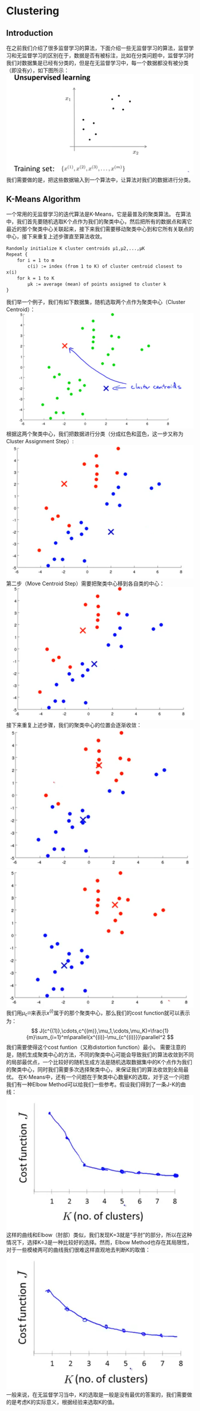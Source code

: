 # Clustering

## Introduction

在之前我们介绍了很多监督学习的算法，下面介绍一些无监督学习的算法，监督学习和无监督学习的区别在于，数据是否有被标注，比如在分类问题中，监督学习时我们对数据集是已经有分类的，但是在无监督学习中，每一个数据都没有被分类（即没有$y$），如下图所示：
![6_1](/img/6_1.png)
我们需要做的是，把这些数据输入到一个算法中，让算法对我们的数据进行分类。

## K-Means Algorithm

一个常用的无监督学习的迭代算法是K-Means，它是最普及的聚类算法。
在算法中，我们首先要随机选取K个点作为我们的聚类中心，然后把所有的数据点和离它最近的那个聚类中心关联起来，接下来我们需要移动聚类中心到和它所有关联点的中心，接下来重复上述步骤直至算法收敛。

```persudo code
Randomly initialize K cluster centroids μ1,μ2,...,μK
Repeat {
    for i = 1 to m
        c(i) := index (from 1 to K) of cluster centroid closest to x(i)
    for k = 1 to K
        μk := average (mean) of points assigned to cluster k
}
```

我们举一个例子，我们有如下数据集，随机选取两个点作为聚类中心（Cluster Centroid）：
![6_2](/img/6_2.png)
根据这两个聚类中心，我们把数据进行分类（分成红色和蓝色，这一步又称为Cluster Assignment Step）:
![6_3](img/6_3.png)
第二步（Move Centroid Step）需要把聚类中心移到各自类的中心：
![6_4](img/6_4.png)
接下来重复上述步骤，我们的聚类中心的位置会逐渐收敛：
![6_5](img/6_5.png)
![6_6](img/6_6.png)
我们用$\mu_{c^{(i)}}$来表示$x^{(i)}$属于的那个聚类中心，那么我们的cost function就可以表示为：
$$
    J(c^{(1)},\cdots,c^{(m)},\mu_1,\cdots,\mu_K)=\frac{1}{m}\sum_{i=1}^m\parallel{x^{(i)}-\mu_{c^{(i)}}}\parallel^2
$$
我们需要使得这个cost funtion（又称distortion function）最小。
需要注意的是，随机生成聚类中心的方法，不同的聚类中心可能会导致我们的算法收敛到不同的局部最优点，一个比较好的随机生成方法是随机选取数据集中的K个点作为我们的聚类中心，同时我们需要多次选择聚类中心，来保证我们的算法收敛到全局最优。
在K-Means中，还有一个问题在于聚类中心数量K的选取，对于这一个问题我们有一种Elbow Method可以给我们一些参考。假设我们得到了一条J-K的曲线：
![6_7](img/6_7.png)
这样的曲线和Elbow（肘部）类似，我们发现K=3就是“手肘”的部分，所以在这种情况下，选择K=3是一种比较好的选择。然而，Elbow Method也存在其局限性，对于一些模棱两可的曲线我们很难这样直观地去判断K的取值：
![6_8](img/6_8.png)
一般来说，在无监督学习当中，K的选取是一般是没有最优的答案的，我们需要做的是考虑K的实际意义，根据经验来选取K的值。

